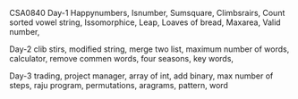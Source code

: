 CSA0840
Day-1
Happynumbers,
Isnumber,
Sumsquare,
Climbsrairs,
Count sorted vowel string,
Issomorphice,
Leap,
Loaves of bread,
Maxarea,
Valid number,

Day-2
clib stirs,
modified string,
merge two list,
maximum number of words,
calculator,
remove commen words,
four seasons,
key words,

Day-3
trading,
project manager,
array of int,
add binary,
max number of steps,
raju program,
permutations,
aragrams,
pattern,
word
